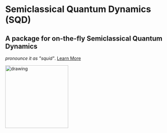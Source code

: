 # **S**emiclassical  **Q**uantum **D**ynamics  (SQD)
## A package for on-the-fly Semiclassical Quantum Dynamics 
*pronounce it as "squid"*. <a href = 'https://bradenmweight.github.io/SQD'>Learn More</a>

<img src="https://bradenmweight.github.io/SQD/assets/img/illustrations/Screenshot%202023-01-15%20at%202.24.38%20PM.png" alt="drawing" width="200"/>


 <br>
